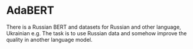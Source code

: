 # AdaBERT
There is a Russian BERT and datasets for Russian and other language, Ukrainian e.g. The task is to use Russian data and somehow improve the quality in another language model.
